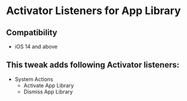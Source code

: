 # Activator Listeners for App Library

## Compatibility
* iOS 14 and above

## This tweak adds following Activator listeners:
* System Actions
	- Activate App Library
	- Dismiss App Library
